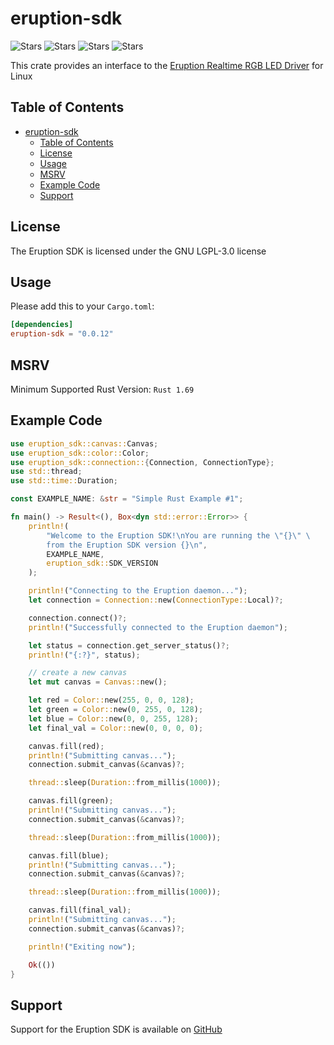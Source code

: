 # eruption-sdk

![Stars](https://img.shields.io/crates/v/eruption-sdk?style=flat-square)
![Stars](https://img.shields.io/crates/d/eruption-sdk?style=flat-square)
![Stars](https://img.shields.io/github/stars/X3n0m0rph59/eruption?style=flat-square)
![Stars](https://img.shields.io/crates/l/eruption-sdk?style=flat-square)

This crate provides an interface to the [Eruption Realtime RGB LED Driver](https://github.com/eruption-project/eruption) for Linux

## Table of Contents

- [eruption-sdk](#eruption-sdk)
  - [Table of Contents](#table-of-contents)
  - [License](#license)
  - [Usage](#usage)
  - [MSRV](#msrv)
  - [Example Code](#example-code)
  - [Support](#support)

## License

The Eruption SDK is licensed under the GNU LGPL-3.0 license

## Usage

Please add this to your `Cargo.toml`:

```toml
[dependencies]
eruption-sdk = "0.0.12"
```

## MSRV

Minimum Supported Rust Version: `Rust 1.69`

## Example Code

```rust
use eruption_sdk::canvas::Canvas;
use eruption_sdk::color::Color;
use eruption_sdk::connection::{Connection, ConnectionType};
use std::thread;
use std::time::Duration;

const EXAMPLE_NAME: &str = "Simple Rust Example #1";

fn main() -> Result<(), Box<dyn std::error::Error>> {
    println!(
        "Welcome to the Eruption SDK!\nYou are running the \"{}\" \
        from the Eruption SDK version {}\n",
        EXAMPLE_NAME,
        eruption_sdk::SDK_VERSION
    );

    println!("Connecting to the Eruption daemon...");
    let connection = Connection::new(ConnectionType::Local)?;

    connection.connect()?;
    println!("Successfully connected to the Eruption daemon");

    let status = connection.get_server_status()?;
    println!("{:?}", status);

    // create a new canvas
    let mut canvas = Canvas::new();

    let red = Color::new(255, 0, 0, 128);
    let green = Color::new(0, 255, 0, 128);
    let blue = Color::new(0, 0, 255, 128);
    let final_val = Color::new(0, 0, 0, 0);

    canvas.fill(red);
    println!("Submitting canvas...");
    connection.submit_canvas(&canvas)?;

    thread::sleep(Duration::from_millis(1000));

    canvas.fill(green);
    println!("Submitting canvas...");
    connection.submit_canvas(&canvas)?;

    thread::sleep(Duration::from_millis(1000));

    canvas.fill(blue);
    println!("Submitting canvas...");
    connection.submit_canvas(&canvas)?;

    thread::sleep(Duration::from_millis(1000));

    canvas.fill(final_val);
    println!("Submitting canvas...");
    connection.submit_canvas(&canvas)?;

    println!("Exiting now");

    Ok(())
}
```

## Support

Support for the Eruption SDK is available on [GitHub](https://github.com/eruption-project/eruption/issues)
